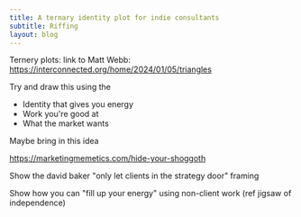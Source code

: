 ```yaml
---
title: A ternary identity plot for indie consultants
subtitle: Riffing
layout: blog
---
```


Ternery plots: link to Matt Webb: https://interconnected.org/home/2024/01/05/triangles

Try and draw this using the
- Identity that gives you energy
- Work you're good at
- What the market wants

Maybe bring in this idea

https://marketingmemetics.com/hide-your-shoggoth

Show the david baker "only let clients in the strategy door" framing

Show how you can "fill up your energy" using non-client work (ref jigsaw of independence)


